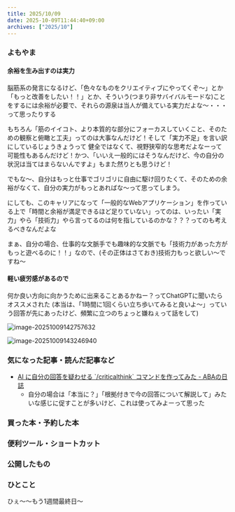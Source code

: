 ```yaml
---
title: 2025/10/09
date: 2025-10-09T11:44:40+09:00
archives: ["2025/10"]
---
```

### よもやま
#### 余裕を生み出すのは実力

脳筋系の発言になるけど、「色々なものをクリエイティブにやってくぞ〜」とか「もっと改善をしたい！！」とか、そういう(つまり非サバイバルモードな)ことをするには余裕が必要で、それらの源泉は当人が備えている実力だよな〜・・・って思ったりする

もちろん「筋のイイコト、より本質的な部分にフォーカスしていくこと、そのための観察と俯瞰と工夫」ってのは大事なんだけど！そして「実力不足」を言い訳にしているじょうきょうって 健全ではなくて、視野狭窄的な思考だよなーって可能性もあるんだけど！かつ、「いいえ一般的にはそうなんだけど、今の自分の状況は当てはまらないんですよ」もまた然りとも思うけど！

でもな〜、自分はもっと仕事でゴリゴリに自由に駆け回りたくて、そのための余裕がなくて、自分の実力がもっとあればな〜って思ってしまう。

にしても、このキャリアになって「一般的なWebアプリケーション」を作っている上で「時間と余裕が満足できるほど足りていない」ってのは、いったい「実力」やら「技術力」やら言ってるのは何を指しているのかな？？？ってのも考えるべきなんだよな

まぁ、自分の場合、仕事的な文脈手でも趣味的な文脈でも「技術力があった方がもっと遊べるのに！！」なので、(その正体はさておき)技術力もっと欲しい〜ですね〜

#### 軽い疲労感があるので

何か良い方向に向かうために出来ることあるかねー？ってChatGPTに聞いたらオススメされた
(本当は、「1時間に1回くらい立ち歩いてみると良いよ〜」っていう回答が先にあったけど、頻繁に立つのちょっと嫌ねぇって話をして)

![image-20251009142757632](../../images/posts/20251009/image-20251009142757632.png)

![image-20251009143246940](../../images/posts/20251009/image-20251009143246940.png)

### 気になった記事・読んだ記事など

* [AI に自分の回答を疑わせる \`/criticalthink\` コマンドを作ってみた \- ABAの日誌](https://aba.hatenablog.com/entry/2025/10/08/201243)
  * 自分の場合は「本当に？」「根拠付きで今の回答について解説して」みたいな感じに促すことが多いけど、これは使ってみよーって思った

### 買った本・予約した本

### 便利ツール・ショートカット

### 公開したもの

### ひとこと

ひぇ〜〜もう1週間最終日〜
